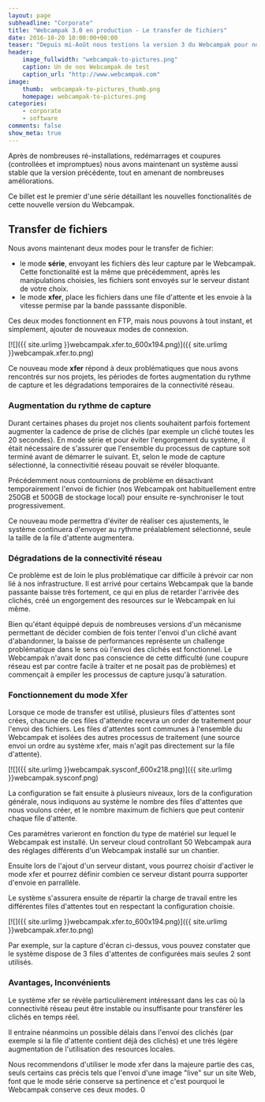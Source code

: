```yaml
---
layout: page
subheadline: "Corporate"
title: "Webcampak 3.0 en production - Le transfer de fichiers"
date: 2016-10-20 10:00:00+00:00
teaser: "Depuis mi-Août nous testions la version 3 du Webcampak pour nous assurer qu'elle était prête pour son entrée en production"
header:
    image_fullwidth: "webcampak-to-pictures.png"
    caption: Un de nos Webcampak de test
    caption_url: "http://www.webcampak.com"
image:
    thumb:  webcampak-to-pictures_thumb.png
    homepage: webcampak-to-pictures.png
categories:
    - corporate
    - software
comments: false
show_meta: true
---
```


Après de nombreuses ré-installations, redémarrages et coupures (controllées et impromptues) nous avons maintenant un système aussi stable que la version précédente, tout en amenant de nombreuses améliorations.

Ce billet est le premier d'une série détaillant les nouvelles fonctionalités de cette nouvelle version du Webcampak.

## Transfer de fichiers

Nous avons maintenant deux modes pour le transfer de fichier:

* le mode __série__, envoyant les fichiers dès leur capture par le Webcampak. Cette fonctionalité est la même que précédemment, après les manipulations choisies, les fichiers sont envoyés sur le serveur distant de votre choix.
* le mode __xfer__, place les fichiers dans une file d'attente et les envoie à la vitesse permise par la bande passsante disponible.

Ces deux modes fonctionnent en FTP, mais nous pouvons à tout instant, et simplement, ajouter de nouveaux modes de connexion.

[![]({{ site.urlimg }}webcampak.xfer.to_600x194.png)]({{ site.urlimg }}webcampak.xfer.to.png)

Ce nouveau mode __xfer__ répond à deux problématiques que nous avons rencontrés sur nos projets, les périodes de fortes augmentation du rythme de capture et les dégradations temporaires de la connectivité réseau.

### Augmentation du rythme de capture

Durant certaines phases du projet nos clients souhaitent parfois fortement augmenter la cadence de prise de clichés (par exemple un cliché toutes les 20 secondes). 
En mode série et pour éviter l'engorgement du système, il était nécessaire de s'assurer que l'ensemble du processus de capture soit terminé avant de démarrer le suivant. Et, selon le mode de capture sélectionné, la connectivitié réseau pouvait se révéler bloquante. 

Précédemment nous contournions de problème en désactivant temporairement l'envoi de fichier (nos Webcampak ont habituellement entre 250GB et 500GB de stockage local) pour ensuite re-synchroniser le tout progressivement. 

Ce nouveau mode permettra d'éviter de réaliser ces ajustements, le système continuera d'envoyer au rythme préalablement sélectionné, seule la taille de la file d'attente augmentera.

### Dégradations de la connectivité réseau

Ce problème est de loin le plus problématique car difficile à prévoir car non lié à nos infrastructure. Il est arrivé pour certains Webcampak que la bande passante baisse très fortement, ce qui en plus de retarder l'arrivée des clichés, créé un engorgement des resources sur le Webcampak en lui même.

Bien qu'étant équippé depuis de nombreuses versions d'un mécanisme permettant de décider combien de fois tenter l'envoi d'un cliché avant d'abandonner, la baisse de performances représente un challenge problématique dans le sens où l'envoi des clichés est fonctionnel. 
Le Webcampak n'avait donc pas conscience de cette difficulté (une coupure réseau est par contre facile à traiter et ne posait pas de problèmes) et commençait à empiler les processus de capture jusqu'à saturation.

### Fonctionnement du mode Xfer

Lorsque ce mode de transfer est utilisé, plusieurs files d'attentes sont crées, chacune de ces files d'attendre recevra un order de traitement pour l'envoi des fichiers. Les files d'attentes sont communes à l'ensemble du Webcampak et isolées des autres processus de traitement (une source envoi un ordre au système xfer, mais n'agit pas directement sur la file d'attente).

[![]({{ site.urlimg }}webcampak.sysconf_600x218.png)]({{ site.urlimg }}webcampak.sysconf.png)

La configuration se fait ensuite à plusieurs niveaux, lors de la configuration générale, nous indiquons au système le nombre des files d'attentes que nous voulons créer, et le nombre maximum de fichiers que peut contenir chaque file d'attente.

Ces paramètres varieront en fonction du type de matériel sur lequel le Webcampak est installé. Un serveur cloud controllant 50 Webcampak aura des réglages différents d'un Webcampak installé sur un chantier.

Ensuite lors de l'ajout d'un serveur distant, vous pourrez choisir d'activer le mode xfer et pourrez définir combien ce serveur distant pourra supporter d'envoie en parrallèle.

Le système s'assurera ensuite de répartir la charge de travail entre les différentes files d'attentes tout en respectant la configuration choisie.

[![]({{ site.urlimg }}webcampak.xfer.to_600x194.png)]({{ site.urlimg }}webcampak.xfer.to.png)

Par exemple, sur la capture d'écran ci-dessus, vous pouvez constater que le système dispose de 3 files d'attentes de configurées mais seules 2 sont utilisés.

### Avantages, Inconvénients

Le système xfer se révèle particulièrement intéressant dans les cas où la connectivité réseau peut être instable ou insuffisante pour transférer les clichés en temps réel. 

Il entraine néanmoins un possible délais dans l'envoi des clichés (par exemple si la file d'attente contient déjà des clichés) et une très légère augmentation de l'utilisation des resources locales.

Nous recommendons d'utiliser le mode xfer dans la majeure partie des cas, seuls certains cas précis tels que l'envoi d'une image "live" sur un site Web, font que le mode série conserve sa pertinence et c'est pourquoi le Webcampak conserve ces deux modes.
0
